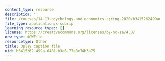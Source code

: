 ```yaml
---
content_type: resource
description: ''
file: /courses/14-13-psychology-and-economics-spring-2020/b3415262499a6480b3e677a8e74b3a75_K7QVIqV2QMk.srt
file_type: application/x-subrip
learning_resource_types: []
license: https://creativecommons.org/licenses/by-nc-sa/4.0/
ocw_type: OCWFile
resourcetype: Other
title: 3play caption file
uid: b3415262-499a-6480-b3e6-77a8e74b3a75
---
```

